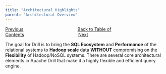 ```yaml
---
title: "Architectural Highlights"
parent: "Architectural Overview"
---
```

[Previous](/docs/core-modules-within-a-drillbit)<code>&nbsp;&nbsp;&nbsp;&nbsp;&nbsp;&nbsp;&nbsp;&nbsp;&nbsp;&nbsp;&nbsp;&nbsp;&nbsp;&nbsp;&nbsp;&nbsp;&nbsp;&nbsp;&nbsp;&nbsp;&nbsp;&nbsp;&nbsp;&nbsp;</code>[Back to Table of Contents](/docs)<code>&nbsp;&nbsp;&nbsp;&nbsp;&nbsp;&nbsp;&nbsp;&nbsp;&nbsp;&nbsp;&nbsp;&nbsp;&nbsp;&nbsp;&nbsp;&nbsp;&nbsp;&nbsp;&nbsp;&nbsp;&nbsp;&nbsp;&nbsp;&nbsp;</code>[Next](/docs/flexibility)

The goal for Drill is to bring the **SQL Ecosystem** and **Performance** of
the relational systems to **Hadoop scale** data **WITHOUT** compromising on
the **Flexibility** of Hadoop/NoSQL systems. There are several core
architectural elements in Apache Drill that make it a highly flexible and
efficient query engine.


